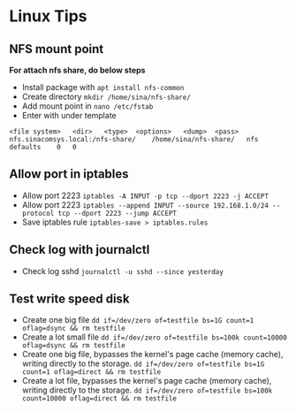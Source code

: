 # Linux Tips

## NFS mount point

**For attach nfs share, do below steps**

- Install package with `apt install nfs-common`
- Create directory `mkdir /home/sina/nfs-share/`
- Add mount point in `nano /etc/fstab`
- Enter with under template

```config
<file system>   <dir>   <type>  <options>   <dump>  <pass>
nfs.sinacomsys.local:/nfs-share/    /home/sina/nfs-share/   nfs defaults    0   0
```

## Allow port in iptables

- Allow port 2223 `iptables -A INPUT -p tcp --dport 2223 -j ACCEPT`
- Allow port 2223 `iptables --append INPUT --source 192.168.1.0/24 --protocol tcp --dport 2223 --jump ACCEPT`
- Save iptables rule `iptables-save > iptables.rules`

## Check log with journalctl

- Check log sshd `journalctl -u sshd --since yesterday`

## Test write speed disk

- Create one big file `dd if=/dev/zero of=testfile bs=1G count=1 oflag=dsync && rm testfile`
- Create a lot small file `dd if=/dev/zero of=testfile bs=100k count=10000 oflag=dsync && rm testfile`
- Create one big file, bypasses the kernel's page cache (memory cache), writing directly to the storage. `dd if=/dev/zero of=testfile bs=1G count=1 oflag=direct && rm testfile`
- Create a lot file, bypasses the kernel's page cache (memory cache), writing directly to the storage. `dd if=/dev/zero of=testfile bs=100k count=10000 oflag=direct && rm testfile`
